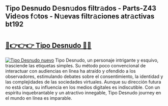 ## Tipo Desnudo D𝚎sn𝚞dos filtr𝚊dos - Parts-Z43 Vid𝚎os f𝚘tos - N𝚞evas filtr𝚊ciones atr𝚊ctivas bt192

# <h2><a href="http://mb21fp2.tromn.icu/?c=Tipo+Desnudo">🔗👉👉👉 Tipo Desnudo 🔗🔗</a></h2>

[![Tipo Desnudo nuevo](https://i.imgur.com/pEAQMta.gif)](http://mb21fp2.tromn.icu/?c=Tipo+Desnudo)
Tipo Desnudo, un personaje intrigante y esquivo, trasciende las etiquetas simples. Su método poco convencional de interactuar con audiencias en línea ha atraído y ofendido a los observadores, estimulando debates sobre el consentimiento, la identidad y las complejidades de las sociedades virtuales. Aunque su dirección futura no está clara, su influencia en los medios digitales es indiscutible. Con un espíritu inquebrantable y un atractivo innegable, Tipo Desnudo journey en el mundo en línea es imparable.
